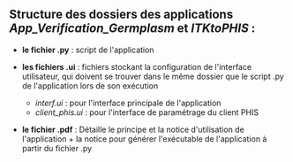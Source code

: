 ## Structure des dossiers des applications *App_Verification_Germplasm* et *ITKtoPHIS* :

* __le fichier .py__ : script de l'application

* __les fichiers .ui__ : fichiers stockant la configuration de l'interface utilisateur, qui doivent se trouver dans le même dossier que le script .py de l'application lors de son exécution
    * *interf.ui* : pour l'interface principale de l'application
    * *client_phis.ui* : pour l'interface de paramétrage du client PHIS

* __le fichier .pdf__ : Détaille le principe et la notice d'utilisation de l'application + la notice pour générer l'exécutable de l'application à partir du fichier .py